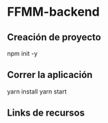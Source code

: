 # FFMM-backend

## Creación de proyecto
npm init -y


## Correr la aplicación
yarn install
yarn start


## Links de recursos
